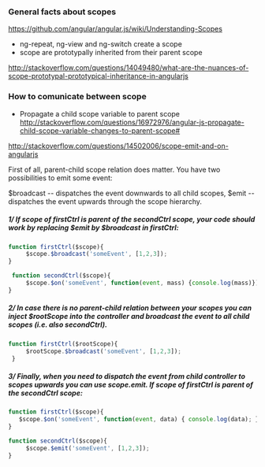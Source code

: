 ### General facts about scopes

https://github.com/angular/angular.js/wiki/Understanding-Scopes

* ng-repeat, ng-view and ng-switch create a scope 
* scope are prototypally inherited from their parent scope

http://stackoverflow.com/questions/14049480/what-are-the-nuances-of-scope-prototypal-prototypical-inheritance-in-angularjs

### How to comunicate between scope 
* Propagate a child scope variable to parent scope    
http://stackoverflow.com/questions/16972976/angular-js-propagate-child-scope-variable-changes-to-parent-scope#

http://stackoverflow.com/questions/14502006/scope-emit-and-on-angularjs

First of all, parent-child scope relation does matter. You have two possibilities to emit some event:

$broadcast -- dispatches the event downwards to all child scopes,
$emit -- dispatches the event upwards through the scope hierarchy.

##### 1/ If scope of firstCtrl is parent of the secondCtrl scope, your code should work by replacing $emit by $broadcast in firstCtrl:
````js
function firstCtrl($scope){
     $scope.$broadcast('someEvent', [1,2,3]);
}

 function secondCtrl($scope){
     $scope.$on('someEvent', function(event, mass) {console.log(mass)});
}
````

##### 2/ In case there is no parent-child relation between your scopes you can inject $rootScope into the controller and broadcast the event to all child scopes (i.e. also secondCtrl).
````js
function firstCtrl($rootScope){
     $rootScope.$broadcast('someEvent', [1,2,3]);
 }
````
#####  3/  Finally, when you need to dispatch the event from child controller to scopes upwards you can use $scope.$emit. If scope of firstCtrl is parent of the secondCtrl scope:
````js
function firstCtrl($scope){
   $scope.$on('someEvent', function(event, data) { console.log(data); });
}

function secondCtrl($scope){
     $scope.$emit('someEvent', [1,2,3]);
}

````